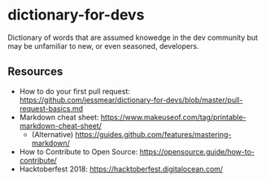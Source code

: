 # dictionary-for-devs
Dictionary of words that are assumed knowedge in the dev community but may be unfamiliar to new, or even seasoned, developers.

## Resources
- How to do your first pull request: https://github.com/jessmear/dictionary-for-devs/blob/master/pull-request-basics.md
- Markdown cheat sheet: https://www.makeuseof.com/tag/printable-markdown-cheat-sheet/
  - (Alternative) https://guides.github.com/features/mastering-markdown/
- How to Contribute to Open Source: https://opensource.guide/how-to-contribute/
- Hacktoberfest 2018: https://hacktoberfest.digitalocean.com/
